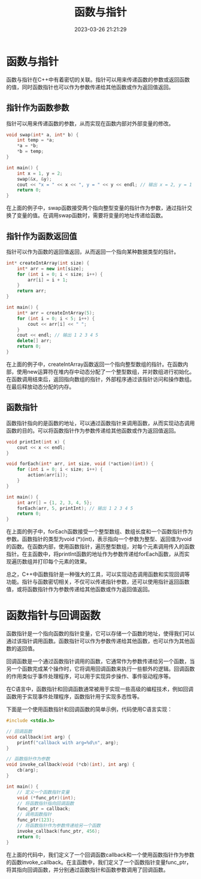 ﻿---
title: 函数与指针
date: 2023-03-26 21:21:29
summary: 本文讨论函数与指针的相关内容。
tags:
- 程序设计
categories:
- 程序设计
---

# 函数与指针

函数与指针在C++中有着密切的关联。指针可以用来传递函数的参数或返回函数的值，同时函数指针也可以作为参数传递给其他函数或作为返回值返回。

## 指针作为函数参数

指针可以用来传递函数的参数，从而实现在函数内部对外部变量的修改。

```cpp
void swap(int* a, int* b) {
    int temp = *a;
    *a = *b;
    *b = temp;
}

int main() {
    int x = 1, y = 2;
    swap(&x, &y);
    cout << "x = " << x << ", y = " << y << endl; // 输出 x = 2, y = 1
    return 0;
}
```

在上面的例子中，swap函数接受两个指向整型变量的指针作为参数，通过指针交换了变量的值。在调用swap函数时，需要将变量的地址传递给函数。

## 指针作为函数返回值

指针可以作为函数的返回值返回，从而返回一个指向某种数据类型的指针。

```cpp
int* createIntArray(int size) {
    int* arr = new int[size];
    for (int i = 0; i < size; i++) {
        arr[i] = i + 1;
    }
    return arr;
}

int main() {
    int* arr = createIntArray(5);
    for (int i = 0; i < 5; i++) {
        cout << arr[i] << " ";
    }
    cout << endl; // 输出 1 2 3 4 5
    delete[] arr;
    return 0;
}
```

在上面的例子中，createIntArray函数返回一个指向整型数组的指针。在函数内部，使用new运算符在堆内存中动态分配了一个整型数组，并对数组进行初始化。在函数调用结束后，返回指向数组的指针，外部程序通过该指针访问和操作数组。在最后释放动态分配的内存。

## 函数指针

函数指针指向的是函数的地址，可以通过函数指针来调用函数，从而实现动态调用函数的目的。可以将函数指针作为参数传递给其他函数或作为返回值返回。

```cpp
void printInt(int x) {
    cout << x << endl;
}

void forEach(int* arr, int size, void (*action)(int)) {
    for (int i = 0; i < size; i++) {
        action(arr[i]);
    }
}

int main() {
    int arr[] = {1, 2, 3, 4, 5};
    forEach(arr, 5, printInt); // 输出 1 2 3 4 5
    return 0;
}
```

在上面的例子中，forEach函数接受一个整型数组、数组长度和一个函数指针作为参数。函数指针的类型为void (*)(int)，表示指向一个参数为整型、返回值为void的函数。在函数内部，使用函数指针，遍历整型数组，对每个元素调用传入的函数指针。在主函数中，将printInt函数的地址作为参数传递给forEach函数，从而实现遍历数组并打印每个元素的效果。

总之，C++中函数指针是一种强大的工具，可以实现动态调用函数和实现回调等功能。指针与函数密切相关，不仅可以传递指针参数，还可以使用指针返回函数值，或将函数指针作为参数传递给其他函数或作为返回值返回。

# 函数指针与回调函数

函数指针是一个指向函数的指针变量，它可以存储一个函数的地址，使得我们可以通过该指针调用函数。函数指针可以作为参数传递给其他函数，也可以作为其他函数的返回值。

回调函数是一个通过函数指针调用的函数，它通常作为参数传递给另一个函数，当另一个函数完成某个操作时，它将调用回调函数来执行一些额外的逻辑。回调函数的作用类似于事件处理程序，可以用于实现异步操作、事件驱动程序等。

在C语言中，函数指针和回调函数通常被用于实现一些高级的编程技术，例如回调函数用于实现事件处理程序，函数指针用于实现多态性等。

下面是一个使用函数指针和回调函数的简单示例，代码使用C语言实现：

```cpp
#include <stdio.h>

// 回调函数
void callback(int arg) {
    printf("callback with arg=%d\n", arg);
}

// 函数指针作为参数
void invoke_callback(void (*cb)(int), int arg) {
    cb(arg);
}

int main() {
    // 定义一个函数指针变量
    void (*func_ptr)(int);
    // 将函数指针指向回调函数
    func_ptr = callback;
    // 调用函数指针
    func_ptr(123);
    // 将函数指针作为参数传递给另一个函数
    invoke_callback(func_ptr, 456);
    return 0;
}
```

在上面的代码中，我们定义了一个回调函数callback和一个使用函数指针作为参数的函数invoke_callback。在主函数中，我们定义了一个函数指针变量func_ptr，将其指向回调函数，并分别通过函数指针和函数参数调用了回调函数。
